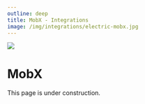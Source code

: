 ```yaml
---
outline: deep
title: MobX - Integrations
image: /img/integrations/electric-mobx.jpg
---
```


<img src="/img/integrations/mobx.svg" class="product-icon" />

# MobX

This page is under construction.